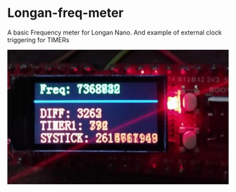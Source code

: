 # Longan-freq-meter
A basic Frequency meter for Longan Nano. And example of external clock triggering for TIMERs 

![Img](https://github.com/fabiovila/Longan-freq-meter/blob/main/img/photo_2021-01-22_18-40-26.jpg)
